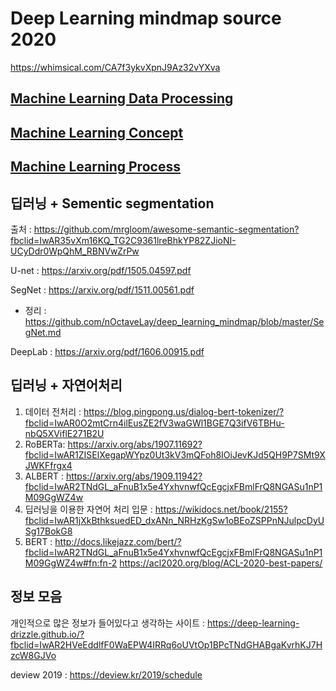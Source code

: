 # Deep Learning mindmap source 2020
https://whimsical.com/CA7f3ykvXpnJ9Az32vYXva


## [Machine Learning Data Processing](https://github.com/nOctaveLay/deep_learning_mindmap/blob/master/machine%20learning%20data%20processing%20roadmap.md)
## [Machine Learning Concept](https://github.com/nOctaveLay/deep_learning_mindmap/blob/master/machine%20learning%20concept.md)
## [Machine Learning Process](https://github.com/nOctaveLay/deep_learning_mindmap/blob/master/machine%20learning%20process.md)

## 딥러닝 + Sementic segmentation
출처 : https://github.com/mrgloom/awesome-semantic-segmentation?fbclid=IwAR35vXm16KQ_TG2C9361lreBhkYP82ZJioNI-UCyDdr0WpQhM_RBNVwZrPw

U-net : https://arxiv.org/pdf/1505.04597.pdf

SegNet : https://arxiv.org/pdf/1511.00561.pdf
+ 정리 : https://github.com/nOctaveLay/deep_learning_mindmap/blob/master/SegNet.md

DeepLab : https://arxiv.org/pdf/1606.00915.pdf
## 딥러닝 + 자연어처리

1. 데이터 전처리 : https://blog.pingpong.us/dialog-bert-tokenizer/?fbclid=IwAR0O2mtCrn4ilEusZE2fV3waGWl1BGE7Q3ifV6TBHu-nbQ5XViflE271B2U
1. RoBERTa: https://arxiv.org/abs/1907.11692?fbclid=IwAR1ZISElXegapWYpz0Ut3kV3mQFoh8IOiJevKJd5QH9P7SMt9XJWKFfrgx4
1. ALBERT : https://arxiv.org/abs/1909.11942?fbclid=IwAR2TNdGL_aFnuB1x5e4YxhvnwfQcEgcjxFBmlFrQ8NGASu1nP1M09GgWZ4w
1. 딥러닝을 이용한 자연어 처리 입문 : https://wikidocs.net/book/2155?fbclid=IwAR1jXkBthksuedED_dxANn_NRHzKgSw1oBEoZSPPnNJulpcDyUSg17BokG8
1. BERT : http://docs.likejazz.com/bert/?fbclid=IwAR2TNdGL_aFnuB1x5e4YxhvnwfQcEgcjxFBmlFrQ8NGASu1nP1M09GgWZ4w#fn:fn-2
https://acl2020.org/blog/ACL-2020-best-papers/

## 정보 모음
개인적으로 많은 정보가 들어있다고 생각하는 사이트 : https://deep-learning-drizzle.github.io/?fbclid=IwAR2HVeEddlfF0WaEPW4IRRq6oUVtOp1BPcTNdGHABgaKvrhKJ7HzcW8GJVo

deview 2019 : https://deview.kr/2019/schedule
